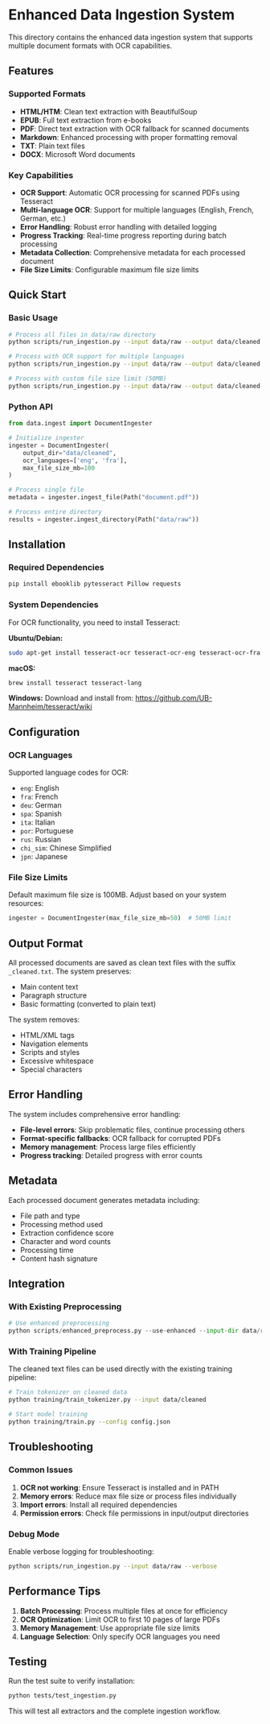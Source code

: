 # Enhanced Data Ingestion System

This directory contains the enhanced data ingestion system that supports multiple document formats with OCR capabilities.

## Features

### Supported Formats
- **HTML/HTM**: Clean text extraction with BeautifulSoup
- **EPUB**: Full text extraction from e-books
- **PDF**: Direct text extraction with OCR fallback for scanned documents
- **Markdown**: Enhanced processing with proper formatting removal
- **TXT**: Plain text files
- **DOCX**: Microsoft Word documents

### Key Capabilities
- **OCR Support**: Automatic OCR processing for scanned PDFs using Tesseract
- **Multi-language OCR**: Support for multiple languages (English, French, German, etc.)
- **Error Handling**: Robust error handling with detailed logging
- **Progress Tracking**: Real-time progress reporting during batch processing
- **Metadata Collection**: Comprehensive metadata for each processed document
- **File Size Limits**: Configurable maximum file size limits

## Quick Start

### Basic Usage

```bash
# Process all files in data/raw directory
python scripts/run_ingestion.py --input data/raw --output data/cleaned

# Process with OCR support for multiple languages
python scripts/run_ingestion.py --input data/raw --output data/cleaned --ocr-lang eng fra deu

# Process with custom file size limit (50MB)
python scripts/run_ingestion.py --input data/raw --output data/cleaned --max-size 50
```

### Python API

```python
from data.ingest import DocumentIngester

# Initialize ingester
ingester = DocumentIngester(
    output_dir="data/cleaned",
    ocr_languages=['eng', 'fra'],
    max_file_size_mb=100
)

# Process single file
metadata = ingester.ingest_file(Path("document.pdf"))

# Process entire directory
results = ingester.ingest_directory(Path("data/raw"))
```

## Installation

### Required Dependencies

```bash
pip install ebooklib pytesseract Pillow requests
```

### System Dependencies

For OCR functionality, you need to install Tesseract:

**Ubuntu/Debian:**
```bash
sudo apt-get install tesseract-ocr tesseract-ocr-eng tesseract-ocr-fra tesseract-ocr-deu
```

**macOS:**
```bash
brew install tesseract tesseract-lang
```

**Windows:**
Download and install from: https://github.com/UB-Mannheim/tesseract/wiki

## Configuration

### OCR Languages

Supported language codes for OCR:
- `eng`: English
- `fra`: French  
- `deu`: German
- `spa`: Spanish
- `ita`: Italian
- `por`: Portuguese
- `rus`: Russian
- `chi_sim`: Chinese Simplified
- `jpn`: Japanese

### File Size Limits

Default maximum file size is 100MB. Adjust based on your system resources:

```python
ingester = DocumentIngester(max_file_size_mb=50)  # 50MB limit
```

## Output Format

All processed documents are saved as clean text files with the suffix `_cleaned.txt`. The system preserves:
- Main content text
- Paragraph structure
- Basic formatting (converted to plain text)

The system removes:
- HTML/XML tags
- Navigation elements
- Scripts and styles
- Excessive whitespace
- Special characters

## Error Handling

The system includes comprehensive error handling:
- **File-level errors**: Skip problematic files, continue processing others
- **Format-specific fallbacks**: OCR fallback for corrupted PDFs
- **Memory management**: Process large files efficiently
- **Progress tracking**: Detailed progress with error counts

## Metadata

Each processed document generates metadata including:
- File path and type
- Processing method used
- Extraction confidence score
- Character and word counts
- Processing time
- Content hash signature

## Integration

### With Existing Preprocessing

```python
# Use enhanced preprocessing
python scripts/enhanced_preprocess.py --use-enhanced --input-dir data/raw
```

### With Training Pipeline

The cleaned text files can be used directly with the existing training pipeline:

```bash
# Train tokenizer on cleaned data
python training/train_tokenizer.py --input data/cleaned

# Start model training
python training/train.py --config config.json
```

## Troubleshooting

### Common Issues

1. **OCR not working**: Ensure Tesseract is installed and in PATH
2. **Memory errors**: Reduce max file size or process files individually
3. **Import errors**: Install all required dependencies
4. **Permission errors**: Check file permissions in input/output directories

### Debug Mode

Enable verbose logging for troubleshooting:

```bash
python scripts/run_ingestion.py --input data/raw --verbose
```

## Performance Tips

1. **Batch Processing**: Process multiple files at once for efficiency
2. **OCR Optimization**: Limit OCR to first 10 pages of large PDFs
3. **Memory Management**: Use appropriate file size limits
4. **Language Selection**: Only specify OCR languages you need

## Testing

Run the test suite to verify installation:

```bash
python tests/test_ingestion.py
```

This will test all extractors and the complete ingestion workflow.